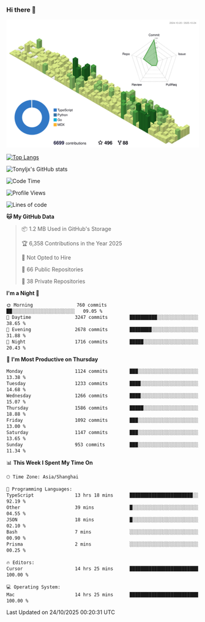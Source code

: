 ### Hi there 👋

![](./profile-3d-contrib/profile-green-animate.svg)

 

[![Top Langs](https://github-readme-stats.vercel.app/api/top-langs/?username=tonyljx)](https://github.com/anuraghazra/github-readme-stats)

![Tonyljx's GitHub stats](https://github-readme-stats.vercel.app/api?username=tonyljx&theme=default&show_icons=true)

 

<!--START_SECTION:waka-->
![Code Time](http://img.shields.io/badge/Code%20Time-1%2C490%20hrs%204%20mins-blue)

![Profile Views](http://img.shields.io/badge/Profile%20Views-0-blue)

![Lines of code](https://img.shields.io/badge/From%20Hello%20World%20I%27ve%20Written-3.3%20million%20lines%20of%20code-blue)

**🐱 My GitHub Data** 

> 📦 1.2 MB Used in GitHub's Storage 
 > 
> 🏆 6,358 Contributions in the Year 2025
 > 
> 🚫 Not Opted to Hire
 > 
> 📜 66 Public Repositories 
 > 
> 🔑 38 Private Repositories 
 > 
**I'm a Night 🦉** 

```text
🌞 Morning                760 commits         ██░░░░░░░░░░░░░░░░░░░░░░░   09.05 % 
🌆 Daytime                3247 commits        ██████████░░░░░░░░░░░░░░░   38.65 % 
🌃 Evening                2678 commits        ████████░░░░░░░░░░░░░░░░░   31.88 % 
🌙 Night                  1716 commits        █████░░░░░░░░░░░░░░░░░░░░   20.43 % 
```
📅 **I'm Most Productive on Thursday** 

```text
Monday                   1124 commits        ███░░░░░░░░░░░░░░░░░░░░░░   13.38 % 
Tuesday                  1233 commits        ████░░░░░░░░░░░░░░░░░░░░░   14.68 % 
Wednesday                1266 commits        ████░░░░░░░░░░░░░░░░░░░░░   15.07 % 
Thursday                 1586 commits        █████░░░░░░░░░░░░░░░░░░░░   18.88 % 
Friday                   1092 commits        ███░░░░░░░░░░░░░░░░░░░░░░   13.00 % 
Saturday                 1147 commits        ███░░░░░░░░░░░░░░░░░░░░░░   13.65 % 
Sunday                   953 commits         ███░░░░░░░░░░░░░░░░░░░░░░   11.34 % 
```


📊 **This Week I Spent My Time On** 

```text
🕑︎ Time Zone: Asia/Shanghai

💬 Programming Languages: 
TypeScript               13 hrs 18 mins      ███████████████████████░░   92.19 % 
Other                    39 mins             █░░░░░░░░░░░░░░░░░░░░░░░░   04.55 % 
JSON                     18 mins             █░░░░░░░░░░░░░░░░░░░░░░░░   02.10 % 
Bash                     7 mins              ░░░░░░░░░░░░░░░░░░░░░░░░░   00.90 % 
Prisma                   2 mins              ░░░░░░░░░░░░░░░░░░░░░░░░░   00.25 % 

🔥 Editors: 
Cursor                   14 hrs 25 mins      █████████████████████████   100.00 % 

💻 Operating System: 
Mac                      14 hrs 25 mins      █████████████████████████   100.00 % 
```


 Last Updated on 24/10/2025 00:20:31 UTC
<!--END_SECTION:waka-->
